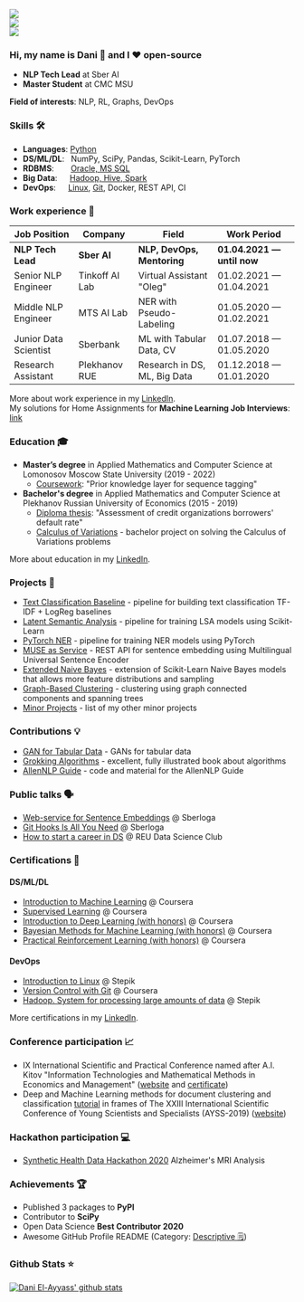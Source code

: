 ![](https://komarev.com/ghpvc/?username=dayyass&color=6aa6f8)<br>
![](https://img.shields.io/github/followers/dayyass?style=social)<br>
![](https://img.shields.io/github/stars/dayyass?style=social)<br>
<!-- [![](https://img.shields.io/badge/-Follow-black?style=social&logo=Linkedin)](https://www.linkedin.com/in/dayyass) -->
<!-- [![](https://img.shields.io/twitter/follow/d_ayyass?style=social&label=Follow)](https://twitter.com/d_ayyass) -->

### Hi, my name is Dani 👋 and I ❤️ open-source
- **NLP Tech Lead** at Sber AI
- **Master Student** at CMC MSU

**Field of interests**: NLP, RL, Graphs, DevOps

### Skills 🛠️
- **Languages**:        [Python](https://www.coursera.org/account/accomplishments/certificate/NWZB93Q9CXY3)
- **DS/ML/DL**: &nbsp;  NumPy, SciPy, Pandas, Scikit-Learn, PyTorch
- **RDBMS**:   &nbsp;   [Oracle, MS SQL](https://www.coursera.org/account/accomplishments/certificate/VZE7GT5HHXNZ)
- **Big Data**:  &emsp; [Hadoop, Hive, Spark](https://stepik.org/cert/166893)
- **DevOps**:  &ensp;   [Linux](https://stepik.org/cert/144831), [Git](https://www.coursera.org/account/accomplishments/certificate/8NLLEX6PAFUM), Docker, REST API, CI

### Work experience 👔
| Job Position          | Company        | Field                           | Work Period                |
| --------------------- | -------------- | ------------------------------- | -------------------------- |
| **NLP Tech Lead**     | **Sber AI**    | **NLP, DevOps, Mentoring**      | **01.04.2021 — until now** |
| Senior NLP Engineer   | Tinkoff AI Lab | Virtual Assistant "Oleg"        | 01.02.2021 — 01.04.2021    |
| Middle NLP Engineer   | MTS AI Lab     | NER with Pseudo-Labeling        | 01.05.2020 — 01.02.2021    |
| Junior Data Scientist | Sberbank       | ML with Tabular Data, CV        | 01.07.2018 — 01.05.2020    |
| Research Assistant    | Plekhanov RUE  | Research in DS, ML, Big Data    | 01.12.2018 — 01.01.2020    |

More about work experience in my [LinkedIn](https://www.linkedin.com/in/dayyass/).<br>
My solutions for Home Assignments for **Machine Learning Job Interviews**: [link](https://github.com/dayyass/ml_interviews)

### Education 🎓
- **Master’s degree** in Applied Mathematics and Computer Science at Lomonosov Moscow State University (2019 - 2022)
  - [Coursework](https://github.com/dayyass/prior_knowledge_layer_for_sequence_tagging): "Prior knowledge layer for sequence tagging"
- **Bachelor's degree** in Applied Mathematics and Computer Science at Plekhanov Russian University of Economics (2015 - 2019)
  - [Diploma thesis](https://github.com/dayyass/bachelor_diploma): "Assessment of credit organizations borrowers' default rate"
  - [Calculus of Variations](https://github.com/dayyass/calculus_of_variations) - bachelor project on solving the Calculus of Variations problems

More about education in my [LinkedIn](https://www.linkedin.com/in/dayyass/).

### Projects 🐾
- [Text Classification Baseline](https://github.com/dayyass/text-classification-baseline) - pipeline for building text classification TF-IDF + LogReg baselines
- [Latent Semantic Analysis](https://github.com/dayyass/latent-semantic-analysis) - pipeline for training LSA models using Scikit-Learn
- [PyTorch NER](https://github.com/dayyass/pytorch_ner) - pipeline for training NER models using PyTorch
- [MUSE as Service](https://github.com/dayyass/muse_as_service) - REST API for sentence embedding using Multilingual Universal Sentence Encoder
- [Extended Naive Bayes](https://github.com/dayyass/extended_naive_bayes) - extension of Scikit-Learn Naive Bayes models that allows more feature distributions and sampling
- [Graph-Based Clustering](https://github.com/dayyass/graph-based-clustering) - clustering using graph connected components and spanning trees
- [Minor Projects](https://github.com/dayyass/minor_projects) - list of my other minor projects

### Contributions 💡
- [GAN for Tabular Data](https://github.com/Diyago/GAN-for-tabular-data) - GANs for tabular data
- [Grokking Algorithms](https://github.com/egonSchiele/grokking_algorithms) - excellent, fully illustrated book about algorithms
- [AllenNLP Guide](https://github.com/allenai/allennlp-guide) - code and material for the AllenNLP Guide
<!-- - [Simple ELMo](https://github.com/ltgoslo/simple_elmo) - simple library to work with pre-trained ELMo models in TensorFlow -->
<!-- - [Made With ML](https://github.com/GokuMohandas/MadeWithML) - applied ML and MLOps courses -->

### Public talks 🗣️
- [Web-service for Sentence Embeddings](https://youtu.be/ZayiaA84oXg) @ Sberloga
- [Git Hooks Is All You Need](https://youtu.be/92OMAtdVIAs) @ Sberloga
- [How to start a career in DS](https://youtu.be/_YrX25CpJWs) @ REU Data Science Club

### Certifications 📜
#### DS/ML/DL
- [Introduction to Machine Learning](https://www.coursera.org/account/accomplishments/certificate/DPLHFXLT94L5) @ Coursera
- [Supervised Learning](https://www.coursera.org/account/accomplishments/certificate/AQTVYCMJEHRU) @ Coursera
- [Introduction to Deep Learning (with honors)](https://www.coursera.org/account/accomplishments/certificate/D4VMH74AJHHK) @ Coursera
- [Bayesian Methods for Machine Learning (with honors)](https://www.coursera.org/account/accomplishments/certificate/5R62SGB3G6GF) @ Coursera
- [Practical Reinforcement Learning (with honors)](https://www.coursera.org/account/accomplishments/certificate/AUVVSHZFH7XZ) @ Coursera
#### DevOps
- [Introduction to Linux](https://stepik.org/cert/144831) @ Stepik
- [Version Control with Git](https://www.coursera.org/account/accomplishments/certificate/8NLLEX6PAFUM) @ Coursera
- [Hadoop. System for processing large amounts of data](https://stepik.org/cert/166893) @ Stepik

More certifications in my [LinkedIn](https://www.linkedin.com/in/dayyass/).

### Conference participation 📈
- IX International Scientific and Practical Conference named after A.I. Kitov "Information Technologies and Mathematical Methods in Economics and Management" ([website](https://it-mm.rea.ru/eng) and [certificate](https://it-mm.rea.ru/uploads/arhiv/2019/sertificat/299.pdf))
- Deep and Machine Learning methods for document clustering and classification [tutorial](https://indico-hlit.jinr.ru/event/146/overview) in frames of The XXIII International Scientific Conference of Young Scientists and Specialists (AYSS-2019) ([website](https://indico.jinr.ru/event/756/))

### Hackathon participation 💻
- [Synthetic Health Data Hackathon 2020](https://github.com/dayyass/synthetic_health_data_hackathon_2020) Alzheimer's MRI Analysis

### Achievements 🏆
- Published 3 packages to **PyPI**
- Contributor to **SciPy**
- Open Data Science **Best Contributor 2020**
- Awesome GitHub Profile README (Category: [Descriptive 🗒](https://github.com/abhisheknaiidu/awesome-github-profile-readme#descriptive-))

### Github Stats ⭐
[![Dani El-Ayyass' github stats](https://github-readme-stats.vercel.app/api?username=dayyass&show_icons=true&theme=tokyonight)](https://github.com/anuraghazra/github-readme-stats)
